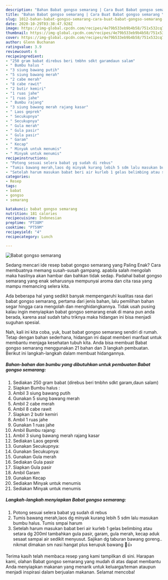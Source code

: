 ```yaml
---
description: "Bahan Babat gongso semarang | Cara Buat Babat gongso semarang Yang Sempurna"
title: "Bahan Babat gongso semarang | Cara Buat Babat gongso semarang Yang Sempurna"
slug: 1012-bahan-babat-gongso-semarang-cara-buat-babat-gongso-semarang-yang-sempurna
date: 2020-10-29T03:38:47.928Z
image: https://img-global.cpcdn.com/recipes/4e79b533eb9b4b58/751x532cq70/babat-gongso-semarang-foto-resep-utama.jpg
thumbnail: https://img-global.cpcdn.com/recipes/4e79b533eb9b4b58/751x532cq70/babat-gongso-semarang-foto-resep-utama.jpg
cover: https://img-global.cpcdn.com/recipes/4e79b533eb9b4b58/751x532cq70/babat-gongso-semarang-foto-resep-utama.jpg
author: Glenn Buchanan
ratingvalue: 3.9
reviewcount: 6
recipeingredient:
- "250 gram babat direbus beri tmbhn sdkt garamdaun salam"
- " Bumbu halus "
- "3 siung bawang putih"
- "5 siung bawang merah"
- "2 cabe merah"
- "8 cabe rawit"
- "2 butir kemiri"
- "1 ruas jahe"
- "1 ruas jahe"
- " Bumbu rajang"
- "3 siung bawang merah rajang kasar"
- " Laos geprek"
- " Secukupnya"
- " Secukupnya"
- " Gula merah"
- " Gula pasir"
- " Gula pasir"
- " Garam"
- " Kecap"
- " Minyak untuk menumis"
- " Minyak untuk menumis"
recipeinstructions:
- "Potong sesuai selera babat yg sudah di rebus"
- "Tumis bawang merah,laos dg minyak kurang lebih 5 sdm lalu masukan bumbu halus. Tumis smpai harum"
- "Setelah harum masukan babat beri air kurleb 1 gelas belimbing atau setara dg 200ml tambahkan gula pasir, garam, gula merah, kecap aduk sesaat sampai air sedikit menyusut. Sajikan dg taburan bawang goreng.. nikmat dimakan sm nasi hangat plus kerupuk bawang 🤤👍"
categories:
- Resep
tags:
- babat
- gongso
- semarang

katakunci: babat gongso semarang 
nutrition: 181 calories
recipecuisine: Indonesian
preptime: "PT38M"
cooktime: "PT59M"
recipeyield: "4"
recipecategory: Lunch

---
```



![Babat gongso semarang](https://img-global.cpcdn.com/recipes/4e79b533eb9b4b58/751x532cq70/babat-gongso-semarang-foto-resep-utama.jpg)

Sedang mencari ide resep babat gongso semarang yang Paling Enak? Cara membuatnya memang susah-susah gampang. apabila salah mengolah maka hasilnya akan hambar dan bahkan tidak sedap. Padahal babat gongso semarang yang enak seharusnya mempunyai aroma dan cita rasa yang mampu memancing selera kita.



Ada beberapa hal yang sedikit banyak mempengaruhi kualitas rasa dari babat gongso semarang, pertama dari jenis bahan, lalu pemilihan bahan segar hingga cara mengolah dan menghidangkannya. Tidak usah pusing kalau ingin menyiapkan babat gongso semarang enak di mana pun anda berada, karena asal sudah tahu triknya maka hidangan ini bisa menjadi suguhan spesial.


Nah, kali ini kita coba, yuk, buat babat gongso semarang sendiri di rumah. Tetap dengan bahan sederhana, hidangan ini dapat memberi manfaat untuk membantu menjaga kesehatan tubuh kita. Anda bisa membuat Babat gongso semarang menggunakan 21 bahan dan 3 langkah pembuatan. Berikut ini langkah-langkah dalam membuat hidangannya.

<!--inarticleads1-->

##### Bahan-bahan dan bumbu yang dibutuhkan untuk pembuatan Babat gongso semarang:

1. Sediakan 250 gram babat (direbus beri tmbhn sdkt garam,daun salam)
1. Siapkan  Bumbu halus :
1. Ambil 3 siung bawang putih
1. Gunakan 5 siung bawang merah
1. Ambil 2 cabe merah
1. Ambil 8 cabe rawit
1. Siapkan 2 butir kemiri
1. Ambil 1 ruas jahe
1. Gunakan 1 ruas jahe
1. Ambil  Bumbu rajang:
1. Ambil 3 siung bawang merah rajang kasar
1. Sediakan  Laos geprek
1. Gunakan  Secukupnya:
1. Gunakan  Secukupnya:
1. Gunakan  Gula merah
1. Sediakan  Gula pasir
1. Siapkan  Gula pasir
1. Ambil  Garam
1. Gunakan  Kecap
1. Sediakan  Minyak untuk menumis
1. Sediakan  Minyak untuk menumis




<!--inarticleads2-->

##### Langkah-langkah menyiapkan Babat gongso semarang:

1. Potong sesuai selera babat yg sudah di rebus
1. Tumis bawang merah,laos dg minyak kurang lebih 5 sdm lalu masukan bumbu halus. Tumis smpai harum
1. Setelah harum masukan babat beri air kurleb 1 gelas belimbing atau setara dg 200ml tambahkan gula pasir, garam, gula merah, kecap aduk sesaat sampai air sedikit menyusut. Sajikan dg taburan bawang goreng.. nikmat dimakan sm nasi hangat plus kerupuk bawang 🤤👍




Terima kasih telah membaca resep yang kami tampilkan di sini. Harapan kami, olahan Babat gongso semarang yang mudah di atas dapat membantu Anda menyiapkan makanan yang menarik untuk keluarga/teman ataupun menjadi inspirasi dalam berjualan makanan. Selamat mencoba!
